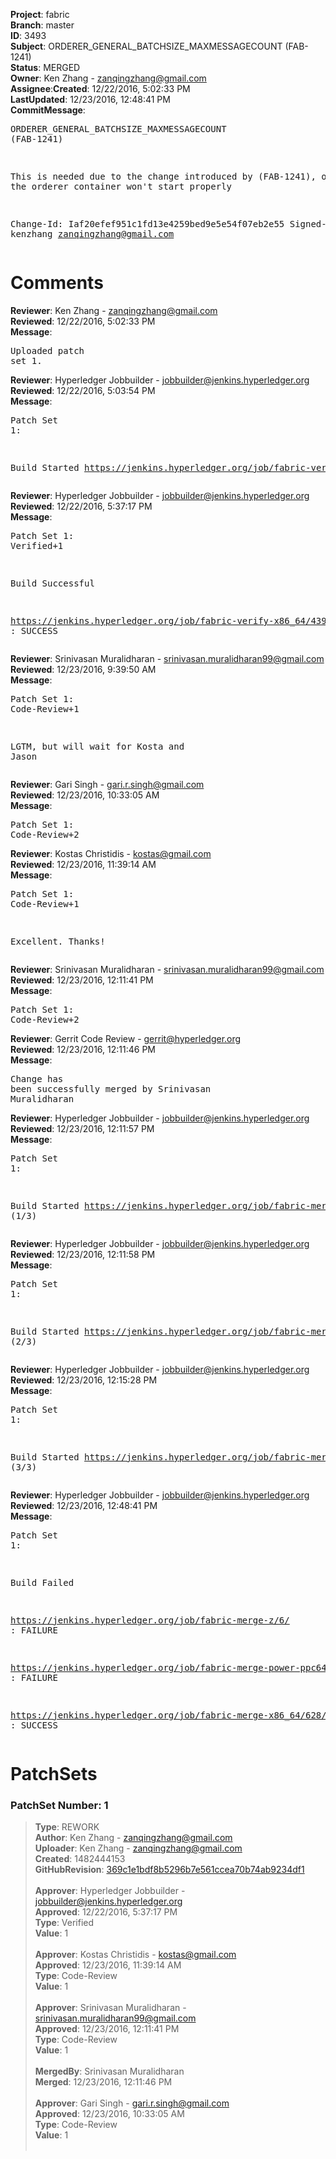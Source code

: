 <strong>Project</strong>: fabric</br><strong>Branch</strong>: master<br><strong>ID</strong>: 3493<br><strong>Subject</strong>: ORDERER_GENERAL_BATCHSIZE_MAXMESSAGECOUNT (FAB-1241)<br><strong>Status</strong>: MERGED<br><strong>Owner</strong>: Ken Zhang - zanqingzhang@gmail.com<br><strong>Assignee</strong>:<strong>Created</strong>: 12/22/2016, 5:02:33 PM<br><strong>LastUpdated</strong>: 12/23/2016, 12:48:41 PM<br><strong>CommitMessage</strong>:<br><pre>ORDERER_GENERAL_BATCHSIZE_MAXMESSAGECOUNT (FAB-1241)

This is needed due to the change introduced by (FAB-1241), otherwise the orderer container won't start properly

Change-Id: Iaf20efef951c1fd13e4259bed9e5e54f07eb2e55
Signed-off-by: kenzhang <zanqingzhang@gmail.com>
</pre><h1>Comments</h1><strong>Reviewer</strong>: Ken Zhang - zanqingzhang@gmail.com<br><strong>Reviewed</strong>: 12/22/2016, 5:02:33 PM<br><strong>Message</strong>: <pre>Uploaded patch set 1.</pre><strong>Reviewer</strong>: Hyperledger Jobbuilder - jobbuilder@jenkins.hyperledger.org<br><strong>Reviewed</strong>: 12/22/2016, 5:03:54 PM<br><strong>Message</strong>: <pre>Patch Set 1:

Build Started https://jenkins.hyperledger.org/job/fabric-verify-x86_64/4390/</pre><strong>Reviewer</strong>: Hyperledger Jobbuilder - jobbuilder@jenkins.hyperledger.org<br><strong>Reviewed</strong>: 12/22/2016, 5:37:17 PM<br><strong>Message</strong>: <pre>Patch Set 1: Verified+1

Build Successful 

https://jenkins.hyperledger.org/job/fabric-verify-x86_64/4390/ : SUCCESS</pre><strong>Reviewer</strong>: Srinivasan Muralidharan - srinivasan.muralidharan99@gmail.com<br><strong>Reviewed</strong>: 12/23/2016, 9:39:50 AM<br><strong>Message</strong>: <pre>Patch Set 1: Code-Review+1

LGTM, but will wait for Kosta and Jason</pre><strong>Reviewer</strong>: Gari Singh - gari.r.singh@gmail.com<br><strong>Reviewed</strong>: 12/23/2016, 10:33:05 AM<br><strong>Message</strong>: <pre>Patch Set 1: Code-Review+2</pre><strong>Reviewer</strong>: Kostas Christidis - kostas@gmail.com<br><strong>Reviewed</strong>: 12/23/2016, 11:39:14 AM<br><strong>Message</strong>: <pre>Patch Set 1: Code-Review+1

Excellent. Thanks!</pre><strong>Reviewer</strong>: Srinivasan Muralidharan - srinivasan.muralidharan99@gmail.com<br><strong>Reviewed</strong>: 12/23/2016, 12:11:41 PM<br><strong>Message</strong>: <pre>Patch Set 1: Code-Review+2</pre><strong>Reviewer</strong>: Gerrit Code Review - gerrit@hyperledger.org<br><strong>Reviewed</strong>: 12/23/2016, 12:11:46 PM<br><strong>Message</strong>: <pre>Change has been successfully merged by Srinivasan Muralidharan</pre><strong>Reviewer</strong>: Hyperledger Jobbuilder - jobbuilder@jenkins.hyperledger.org<br><strong>Reviewed</strong>: 12/23/2016, 12:11:57 PM<br><strong>Message</strong>: <pre>Patch Set 1:

Build Started https://jenkins.hyperledger.org/job/fabric-merge-z/6/ (1/3)</pre><strong>Reviewer</strong>: Hyperledger Jobbuilder - jobbuilder@jenkins.hyperledger.org<br><strong>Reviewed</strong>: 12/23/2016, 12:11:58 PM<br><strong>Message</strong>: <pre>Patch Set 1:

Build Started https://jenkins.hyperledger.org/job/fabric-merge-power-ppc64le/6/ (2/3)</pre><strong>Reviewer</strong>: Hyperledger Jobbuilder - jobbuilder@jenkins.hyperledger.org<br><strong>Reviewed</strong>: 12/23/2016, 12:15:28 PM<br><strong>Message</strong>: <pre>Patch Set 1:

Build Started https://jenkins.hyperledger.org/job/fabric-merge-x86_64/628/ (3/3)</pre><strong>Reviewer</strong>: Hyperledger Jobbuilder - jobbuilder@jenkins.hyperledger.org<br><strong>Reviewed</strong>: 12/23/2016, 12:48:41 PM<br><strong>Message</strong>: <pre>Patch Set 1:

Build Failed 

https://jenkins.hyperledger.org/job/fabric-merge-z/6/ : FAILURE

https://jenkins.hyperledger.org/job/fabric-merge-power-ppc64le/6/ : FAILURE

https://jenkins.hyperledger.org/job/fabric-merge-x86_64/628/ : SUCCESS</pre><h1>PatchSets</h1><h3>PatchSet Number: 1</h3><blockquote><strong>Type</strong>: REWORK<br><strong>Author</strong>: Ken Zhang - zanqingzhang@gmail.com<br><strong>Uploader</strong>: Ken Zhang - zanqingzhang@gmail.com<br><strong>Created</strong>: 1482444153<br><strong>GitHubRevision</strong>: [369c1e1bdf8b5296b7e561ccea70b74ab9234df1](https://github.com/hyperledger/fabric/commit/369c1e1bdf8b5296b7e561ccea70b74ab9234df1)<br><br><strong>Approver</strong>: Hyperledger Jobbuilder - jobbuilder@jenkins.hyperledger.org<br><strong>Approved</strong>: 12/22/2016, 5:37:17 PM<br><strong>Type</strong>: Verified<br><strong>Value</strong>: 1<br><br><strong>Approver</strong>: Kostas Christidis - kostas@gmail.com<br><strong>Approved</strong>: 12/23/2016, 11:39:14 AM<br><strong>Type</strong>: Code-Review<br><strong>Value</strong>: 1<br><br><strong>Approver</strong>: Srinivasan Muralidharan - srinivasan.muralidharan99@gmail.com<br><strong>Approved</strong>: 12/23/2016, 12:11:41 PM<br><strong>Type</strong>: Code-Review<br><strong>Value</strong>: 1<br><br><strong>MergedBy</strong>: Srinivasan Muralidharan<br><strong>Merged</strong>: 12/23/2016, 12:11:46 PM<br><br><strong>Approver</strong>: Gari Singh - gari.r.singh@gmail.com<br><strong>Approved</strong>: 12/23/2016, 10:33:05 AM<br><strong>Type</strong>: Code-Review<br><strong>Value</strong>: 1<br><br></blockquote>